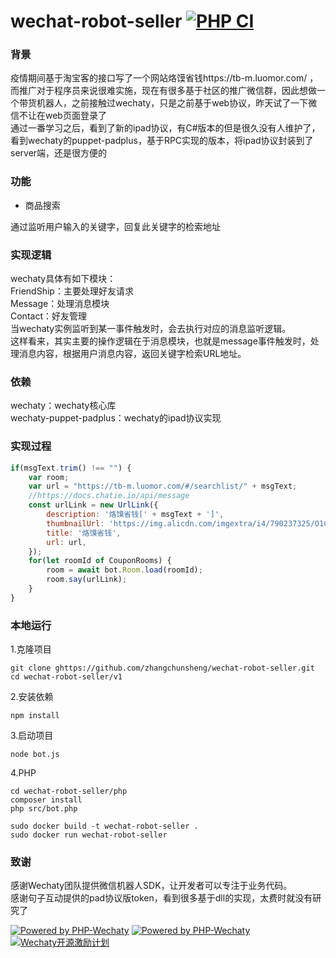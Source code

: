 # wechat-robot-seller [![PHP CI](https://github.com/zhangchunsheng/wechat-robot-seller/workflows/PHP%20CI/badge.svg)](https://github.com/zhangchunsheng/wechat-robot-seller/actions?query=workflow%3A%22PHP+CI%22)

### 背景
疫情期间基于淘宝客的接口写了一个网站烙馍省钱https://tb-m.luomor.com/ ，而推广对于程序员来说很难实施，现在有很多基于社区的推广微信群，因此想做一个带货机器人，之前接触过wechaty，只是之前基于web协议，昨天试了一下微信不让在web页面登录了
<br />通过一番学习之后，看到了新的ipad协议，有C#版本的但是很久没有人维护了，看到wechaty的puppet-padplus，基于RPC实现的版本，将ipad协议封装到了server端，还是很方便的

<!--more-->

### 功能

- 商品搜索

通过监听用户输入的关键字，回复此关键字的检索地址

### 实现逻辑
wechaty具体有如下模块：<br />FriendShip：主要处理好友请求<br />Message：处理消息模块<br />Contact：好友管理<br />当wechaty实例监听到某一事件触发时，会去执行对应的消息监听逻辑。<br />这样看来，其实主要的操作逻辑在于消息模块，也就是message事件触发时，处理消息内容，根据用户消息内容，返回关键字检索URL地址。

### 依赖
wechaty：wechaty核心库<br />wechaty-puppet-padplus：wechaty的ipad协议实现

### 实现过程
```javascript
if(msgText.trim() !== "") {
    var room;
    var url = "https://tb-m.luomor.com/#/searchlist/" + msgText;
    //https://docs.chatie.io/api/message
    const urlLink = new UrlLink({
        description: '烙馍省钱[' + msgText + ']',
        thumbnailUrl: 'https://img.alicdn.com/imgextra/i4/790237325/O1CN01hY4aU523ytm2F4HxA_!!790237325.jpg?t=1586059949000',
        title: '烙馍省钱',
        url: url,
    });
    for(let roomId of CouponRooms) {
        room = await bot.Room.load(roomId);
        room.say(urlLink);
    }
}

```

### 本地运行

1.克隆项目
```shell
git clone ghttps://github.com/zhangchunsheng/wechat-robot-seller.git
cd wechat-robot-seller/v1
```

2.安装依赖
```shell
npm install
```

3.启动项目
```shell
node bot.js
```

4.PHP
```shell script
cd wechat-robot-seller/php
composer install
php src/bot.php
```

```
sudo docker build -t wechat-robot-seller .
sudo docker run wechat-robot-seller
```

### 致谢
感谢Wechaty团队提供微信机器人SDK，让开发者可以专注于业务代码。<br />感谢句子互动提供的pad协议版token，看到很多基于dll的实现，太费时就没有研究了

[![Powered by PHP-Wechaty](https://img.shields.io/badge/Powered%20By-Wechaty-green)](https://github.com/wechaty/wechaty)
[![Powered by PHP-Wechaty](https://img.shields.io/badge/Powered%20By-PHP--Wechaty-green)](https://github.com/wechaty/php-wechaty)
[![Wechaty开源激励计划](https://img.shields.io/badge/Wechaty-开源激励计划-green.svg)](https://github.com/juzibot/Welcome/wiki/Everything-about-Wechaty)
